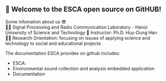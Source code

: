 ## 🤗 Welcome to the **ESCA** open source on GitHUB!  
Some infomation about us 😎  
🙋‍♀️ Signal Processing and Radio Communication Laboratory - Hanoi University of Science and Technology 
🧙 Instructor: Ph.D. Huy-Dung Han  
👩‍💻 Research Orientation: focusing on issues of applying science and technology to social and educational projects  




The documentation ESCA provides on github includes:
* ESCA:
 * Environmental sound collection and analysis embedded application 
* Documentation

